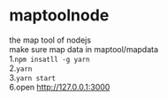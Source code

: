 # maptoolnode
the map tool of nodejs  
make sure map data in maptool/mapdata  
1.`npm insatll -g yarn`  
2.`yarn`  
3.`yarn start`  
6.open http://127.0.0.1:3000  
